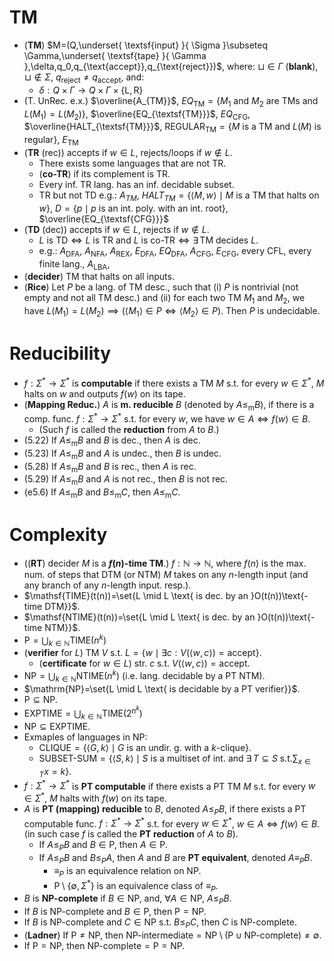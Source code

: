 # TM

- (**TM**) $M=(Q,\underset{ \textsf{input} }{ \Sigma }\subseteq \Gamma,\underset{ \textsf{tape} }{ \Gamma },\delta,q_0,q_{\text{accept}},q_{\text{reject}})$, where: $\sqcup\in \Gamma$ (**blank**), $\sqcup\notin \Sigma$, $q_{\text{reject}}\neq q_{\text{accept}}$, and:
	- $\delta:Q\times \Gamma\longrightarrow Q\times \Gamma\times \{\text{L},\text{R}\}$
- (T. UnRec. e.x.) $\overline{A_{TM}}$, $EQ_{\textsf{TM}}=\{ M_1\text{ and }M_2 \text{ are TMs and }L(M_1)=L(M_2)\}$, $\overline{EQ_{\textsf{TM}}}$, $EQ_{\textsf{CFG}}$, $\overline{HALT_{\textsf{TM}}}$, $\text{REGULAR}_{\textsf{TM}}=\{ M \text{ is a TM and }L(M) \text{ is regular}\}$, $E_{\textsf{TM}}$
- (**TR** (rec)) accepts if $w\in L$, rejects/loops if $w\notin L$. 
	- There exists some languages that are not TR.
	- (**co-TR**) if its complement is TR. 
	- Every inf. TR lang. has an inf. decidable subset.
	- TR but not TD e.g.: $A_{TM}$, $HALT_{TM}=\{ \langle M,w\rangle\mid M \text{ is a TM that halts on } w\}$, $D=\{ p \mid p \text{ is an int. poly. with an int. root} \}$, $\overline{EQ_{\textsf{CFG}}}$
- (**TD** (dec)) accepts if $w\in L$, rejects if $w\notin L$.
	- $L\text{ is TD}\iff L\text{ is TR and }L\text{ is co-TR}\iff \exists\,\text{TM decides }L$. 
	- e.g.: $A_{\textsf{DFA}}$, $A_{\textsf{NFA}}$, $A_{\textsf{REX}}$, $E_{\textsf{DFA}}$, $EQ_{\textsf{DFA}}$, $A_{\textsf{CFG}}$, $E_{\textsf{CFG}}$, every CFL, every finite lang., $A_{\textsf{LBA}}$, 
- (**decider**) TM that halts on all inputs. 
- (**Rice**) Let $P$ be a lang. of TM desc., such that (i) $P$ is nontrivial (not empty and not all TM desc.) and (ii) for each two TM $M_1$ and $M_2$, we have $L(M_1)=L(M_2)\implies(\langle M_1\rangle\in P\iff \langle M_2\rangle\in P)$. Then $P$ is undecidable. 


# Reducibility

- $f:\Sigma^*\to\Sigma^*$ is **computable** if there exists a TM $M$ s.t. for every $w\in \Sigma^*$, $M$ halts on $w$ and outputs $f(w)$ on its tape.
- (**Mapping Reduc.**) $A$ is **m. reducible** $B$ (denoted by $A\leq_{\text{m}}B$), if there is a comp. func. $f:\Sigma^*\to\Sigma^*$ s.t. for every $w$, we have $w\in A\iff f(w)\in B$.  
	- (Such $f$ is called the **reduction** from $A$ to $B$.)
- (5.22) If $A\leq_{\text{m}}B$ and $B$ is dec., then $A$ is dec.
- (5.23) If $A\leq_{\text{m}}B$ and $A$ is undec., then $B$ is undec.
- (5.28) If $A\leq_{\text{m}}B$ and $B$ is rec., then $A$ is rec.
- (5.29) If $A\leq_{\text{m}}B$ and $A$ is not rec., then $B$ is not rec.
- (e5.6) If $A\leq_{\text{m}}B$ and $B\leq_{\text{m}}C$, then $A\leq_{\text{m}}C$. 
# Complexity

- ((**RT**) decider $M$ is a **$f(n)$-time TM**.) $f:\mathbb{N} \to \mathbb{N}$, where $f(n)$ is the max. num. of steps that DTM (or NTM) $M$ takes on any $n$-length input (and any branch of any $n$-length input. resp.).
- $\mathsf{TIME}(t(n))=\set{L \mid L \text{ is dec. by an }O(t(n))\text{-time DTM}}$.
- $\mathsf{NTIME}(t(n))=\set{L \mid L \text{ is dec. by an }O(t(n))\text{-time NTM}}$.
- $\displaystyle\mathrm{P}=\bigcup_{k \in \mathbb{N}}\mathsf{TIME}(n^k)$
- (**verifier** for $L$) TM $V$ s.t. $L=\{w\mid \exists c : V(\langle w,c\rangle)=\textsf{accept} \}$.
	- (**certificate** for $w\in L$) str. $c$ s.t. $V(\langle w,c\rangle)=\textsf{accept}$.
- $\mathrm{NP}=\displaystyle\bigcup_{k \in \mathbb{N}}\mathsf{NTIME}(n^k)$ (i.e. lang. decidable by a PT NTM).
- $\mathrm{NP}=\set{L \mid L \text{ is decidable by a PT verifier}}$.
- $\mathrm{P}\subseteq\mathrm{NP}$.
- $\displaystyle\mathrm{EXPTIME}=\bigcup_{k \in \mathbb{N}}\mathsf{TIME}(2^{n^k})$
- $\mathrm{NP}\subseteq\mathrm{EXPTIME}$.
- Exmaples of languages in $\mathrm{NP}$:
	- $\text{CLIQUE}=\{\langle G,k\rangle \mid G \text{ is an undir. g. with a }k\text{-clique}\}$.
	- $\displaystyle\text{SUBSET-SUM}=\{\langle S,k\rangle \mid S \text{ is a multiset of int. and }\exists\,  T\subseteq S \text{ s.t.} \sum_{x\in T}x=k\}$.
- $f:\Sigma^*\to\Sigma^*$ is **PT computable** if there exists a PT TM $M$ s.t. for every $w\in\Sigma^*$, $M$ halts with $f(w)$ on its tape.
- $A$ is **PT (mapping) reducible** to $B$, denoted $A\leq_P B$, if there exists a PT computable func. $f:\Sigma^*\to\Sigma^*$ s.t. for every $w\in\Sigma^*$, $w\in A \iff f(w)\in B$. (in such case $f$ is called the **PT reduction** of $A$ to $B$).
	- If $A\leq_P B$ and $B\in\mathrm{P}$, then $A\in\mathrm{P}$.
	- If $A\leq_P B$ and $B\leq_P A$, then $A$ and $B$ are **PT equivalent**, denoted $A\equiv_P B$. 
		- $\equiv_P$ is an equivalence relation on $\mathrm{NP}$. 
		- $\mathrm{P}\setminus \{ \emptyset, \Sigma^* \}$ is an equivalence class of $\equiv_P$. 
- $B$ is **$\mathrm{NP}$-complete** if $B\in\mathrm{NP}$, and, $\forall A\in\mathrm{NP}$, $A\leq_P B$.
- If $B$ is $\mathrm{NP}$-complete and $B\in\mathrm{P}$, then $\mathrm{P}=\mathrm{NP}$.
- If $B$ is $\mathrm{NP}$-complete and $C \in \mathrm{NP}$ s.t. $B\leq_P C$, then $C$ is $\mathrm{NP}$-complete.
- (**Ladner**) If $\mathrm{P}\neq\mathrm{NP}$, then $\mathrm{NP}\text{-intermediate}=\mathrm{NP}\setminus(\mathrm{P}\cup\mathrm{NP}\text{-complete})\neq \emptyset$.
- If $\mathrm{P}=\mathrm{NP}$, then $\mathrm{NP}\text{-complete}=\mathrm{P}=\mathrm{NP}$. 
